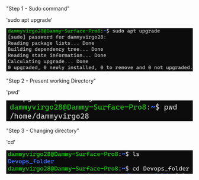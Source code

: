 "Step 1 - Sudo command"

'sudo apt upgrade'

![Alt text](Images/Sudo.png)

"Step 2 - Present working Directory" 

'pwd'

![Alt text](Images/pwd.png)

"Step 3 - Changing directory"

'cd'

![Alt text](Images/CD.png)
